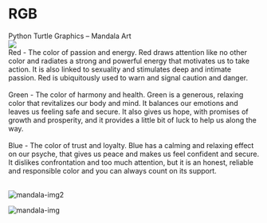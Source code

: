 # RGB
Python Turtle Graphics – Mandala Art <br>
<img src="https://img.shields.io/badge/Python-3776AB?style=for-the-badge&logo=python&logoColor=white"></a><br>
Red - The color of passion and energy. Red draws attention like no other color and radiates a strong and powerful energy that motivates us to take action. It is also linked to sexuality and stimulates deep and intimate passion. Red is ubiquitously used to warn and signal caution and danger. <br><br>
Green - The color of harmony and health. Green is a generous, relaxing color that revitalizes our body and mind. It balances our emotions and leaves us feeling safe and secure. It also gives us hope, with promises of growth and prosperity, and it provides a little bit of luck to help us along the way.<br><br>
Blue - The color of trust and loyalty. Blue has a calming and relaxing effect on our psyche, that gives us peace and makes us feel confident and secure. It dislikes confrontation and too much attention, but it is an honest, reliable and responsible color and you can always count on its support.<br><br>

![mandala-img2](https://user-images.githubusercontent.com/99663957/168972865-2c2f2e6e-115f-4268-b20c-f511ca9c2102.png)

![mandala-img](https://user-images.githubusercontent.com/99663957/168973054-87cac973-fe4e-4a00-9e1f-f64c520bf0b0.png)

